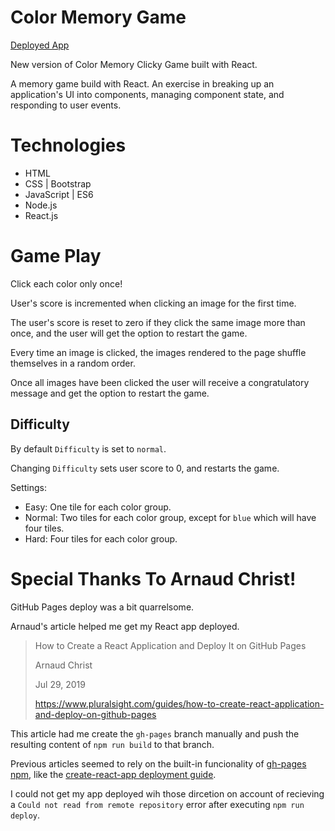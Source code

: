 # Color Memory Game

[Deployed App](https://ryverine.github.io/ColorMemoryGame/)

New version of Color Memory Clicky Game built with React.

A memory game build with React. An exercise in breaking up an application's UI into components, managing component state, and responding to user events.

# Technologies

* HTML
* CSS | Bootstrap
* JavaScript | ES6
* Node.js
* React.js

# Game Play

Click each color only once!

User's score is incremented when clicking an image for the first time. 

The user's score is reset to zero if they click the same image more than once, and the user will get the option to restart the game.

Every time an image is clicked, the images rendered to the page shuffle themselves in a random order.

Once all images have been clicked the user will receive a congratulatory message and get the option to restart the game.

## Difficulty

By default `Difficulty` is set to `normal`.

Changing `Difficulty` sets user score to 0, and restarts the game.

Settings:

* Easy: One tile for each color group.
* Normal: Two tiles for each color group, except for `blue` which will have four tiles.
* Hard: Four tiles for each color group.

# Special Thanks To Arnaud Christ!

GitHub Pages deploy was a bit quarrelsome.

Arnaud's article helped me get my React app deployed.

>    How to Create a React Application and Deploy It on GitHub Pages
>
>    Arnaud Christ
>
>    Jul 29, 2019
>
>    https://www.pluralsight.com/guides/how-to-create-react-application-and-deploy-on-github-pages

This article had me create the `gh-pages` branch manually and push the resulting content of `npm run build` to that branch.

Previous articles seemed to rely on the built-in funcionality of [gh-pages npm](https://www.npmjs.com/package/gh-pages), like the [create-react-app deployment guide](https://create-react-app.dev/docs/deployment).

I could not get my app deployed wih those dircetion on account of recieving a `Could not read from remote repository` error after executing `npm run deploy`.




